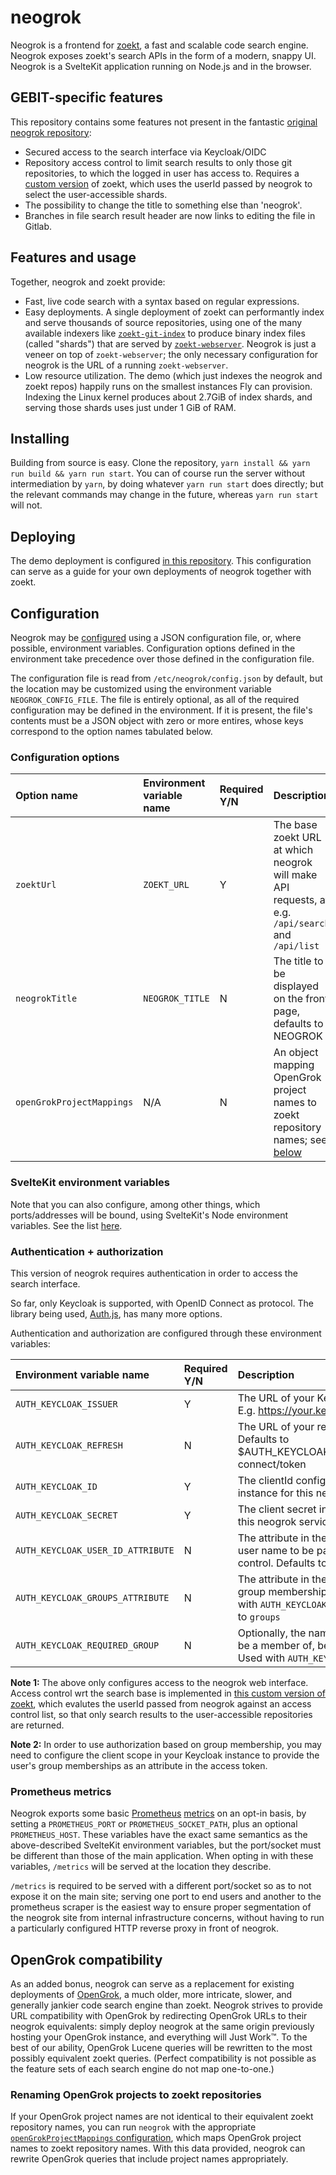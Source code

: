 # neogrok

Neogrok is a frontend for [zoekt](https://github.com/sourcegraph/zoekt), a fast
and scalable code search engine. Neogrok exposes zoekt's search APIs in the form
of a modern, snappy UI. Neogrok is a SvelteKit application running on Node.js
and in the browser.

## GEBIT-specific features

This repository contains some features not present in the fantastic
[original neogrok repository](https://github.com/isker/neogrok):

- Secured access to the search interface via Keycloak/OIDC
- Repository access control to limit search results to only those git
  repositories, to which the logged in user has access to.
  Requires a [custom version](https://github.com/GEBIT/zoekt) of zoekt,
  which uses the userId passed by neogrok to select the user-accessible shards.
- The possibility to change the title to something else than 'neogrok'.
- Branches in file search result header are now links to editing the file in Gitlab.

## Features and usage

Together, neogrok and zoekt provide:

- Fast, live code search with a syntax based on regular expressions.
- Easy deployments. A single deployment of zoekt can performantly index and
  serve thousands of source repositories, using one of the many available
  indexers like
  [`zoekt-git-index`](https://github.com/sourcegraph/zoekt/blob/main/cmd/zoekt-git-index/)
  to produce binary index files (called "shards") that are served by
  [`zoekt-webserver`](https://github.com/sourcegraph/zoekt/tree/main/cmd/zoekt-webserver).
  Neogrok is just a veneer on top of `zoekt-webserver`; the only necessary
  configuration for neogrok is the URL of a running `zoekt-webserver`.
- Low resource utilization. The demo (which just indexes the neogrok and zoekt
  repos) happily runs on the smallest instances Fly can provision. Indexing
  the Linux kernel produces about 2.7GiB of index shards, and serving those
  shards uses just under 1 GiB of RAM.

## Installing

Building from source is easy. Clone the repository,
`yarn install && yarn run build && yarn run start`. You can of course run the server
without intermediation by `yarn`, by doing whatever `yarn run start` does directly;
but the relevant commands may change in the future, whereas `yarn run start` will
not.

## Deploying

The demo deployment is configured [in this repository](./demo). This configuration
can serve as a guide for your own deployments of neogrok together with zoekt.

## Configuration

Neogrok may be [configured](./src/lib/server/configuration.ts) using a JSON
configuration file, or, where possible, environment variables. Configuration
options defined in the environment take precedence over those defined in the
configuration file.

The configuration file is read from `/etc/neogrok/config.json` by
default, but the location may be customized using the environment variable
`NEOGROK_CONFIG_FILE`. The file is entirely optional, as all of the required
configuration may be defined in the environment. If it is present, the file's
contents must be a JSON object with zero or more entires, whose keys correspond
to the option names tabulated below.

### Configuration options

| Option name               | Environment variable name | Required Y/N | Description                                                                                                                        |
| :------------------------ | :------------------------ | :----------- | :--------------------------------------------------------------------------------------------------------------------------------- |
| `zoektUrl`                | `ZOEKT_URL`               | Y            | The base zoekt URL at which neogrok will make API requests, at e.g. `/api/search` and `/api/list`                                  |
| `neogrokTitle`            | `NEOGROK_TITLE`           | N            | The title to be displayed on the front page, defaults to NEOGROK                                                                   |
| `openGrokProjectMappings` | N/A                       | N            | An object mapping OpenGrok project names to zoekt repository names; see [below](#renaming-opengrok-projects-to-zoekt-repositories) |

### SvelteKit environment variables

Note that you can also configure, among other things, which ports/addresses will
be bound, using SvelteKit's Node environment variables. See the list
[here](https://kit.svelte.dev/docs/adapter-node#environment-variables).

### Authentication + authorization

This version of neogrok requires authentication in order to access the search interface.

So far, only Keycloak is supported, with OpenID Connect as protocol. The library
being used, [Auth.js](https://authjs.dev/), has many more options.

Authentication and authorization are configured through these environment variables:

| Environment variable name | Required Y/N | Description                                                                                                                                                  |
| :------------------------ | :----------- | :----------------------------------------------------------------------------------------------------------------------------------------------------------- |
| `AUTH_KEYCLOAK_ISSUER`            | Y            | The URL of your Keycloak issuer endpoint. E.g. https://your.keycloak.com/realms/master                                                               |
| `AUTH_KEYCLOAK_REFRESH`           | N            | The URL of your refresh token endpoint. Defaults to $AUTH\_KEYCLOAK\_ISSUER/protocol/openid-connect/token                                            |
| `AUTH_KEYCLOAK_ID`                | Y            | The clientId configured in your Keycloak instance for this neogrok service                                                                           |
| `AUTH_KEYCLOAK_SECRET`            | Y            | The client secret in your Keycloak instance for this neogrok service                                                                                 |
| `AUTH_KEYCLOAK_USER_ID_ATTRIBUTE` | N            | The attribute in the `profile` claim holding the user name to be passed to zoekt for access control. Defaults to `preferred_username`                |
| `AUTH_KEYCLOAK_GROUPS_ATTRIBUTE`  | N            | The attribute in the `access token` holding the group memberships of the user. Only needed with `AUTH_KEYCLOAK_REQUIRED_GROUP`. Defaults to `groups` |
| `AUTH_KEYCLOAK_REQUIRED_GROUP`    | N            | Optionally, the name of a group the user must be a member of, before access is granted. Used with `AUTH_KEYCLOAK_GROUPS_ATTRIBUTE`                   |

**Note 1:**
The above only configures access to the neogrok web interface.
Access control wrt the search base is implemented in [this custom version of zoekt](https://github.com/GEBIT/zoekt),
which evalutes the userId passed from neogrok against an access control list, so that
only search results to the user-accessible repositories are returned.

**Note 2:**
In order to use authorization based on group membership, you may need to configure
the client scope in your Keycloak instance to provide the user's group memberships
as an attribute in the access token.

### Prometheus metrics

Neogrok exports some basic [Prometheus](https://prometheus.io/)
[metrics](./src/lib/server/metrics.ts) on an opt-in basis, by setting a
`PROMETHEUS_PORT` or `PROMETHEUS_SOCKET_PATH`, plus an optional
`PROMETHEUS_HOST`. These variables have the exact same semantics as the
above-described SvelteKit environment variables, but the port/socket must be
different than those of the main application. When opting in with these
variables, `/metrics` will be served at the location they describe.

`/metrics` is required to be served with a different port/socket so as to not
expose it on the main site; serving one port to end users and another to the
prometheus scraper is the easiest way to ensure proper segmentation of the
neogrok site from internal infrastructure concerns, without having to run a
particularly configured HTTP reverse proxy in front of neogrok.

## OpenGrok compatibility

As an added bonus, neogrok can serve as a replacement for existing deployments
of [OpenGrok](https://oracle.github.io/opengrok/), a much older, more intricate,
slower, and generally jankier code search engine than zoekt. Neogrok strives to
provide URL compatibility with OpenGrok by redirecting OpenGrok URLs to their
neogrok equivalents: simply deploy neogrok at the same origin previously hosting
your OpenGrok instance, and everything will Just Work™. To the best of our
ability, OpenGrok Lucene queries will be rewritten to the most possibly
equivalent zoekt queries. (Perfect compatibility is not possible as the feature
sets of each search engine do not map one-to-one.)

### Renaming OpenGrok projects to zoekt repositories

If your OpenGrok project names are not identical to their equivalent zoekt
repository names, you can run `neogrok` with the appropriate
[`openGrokProjectMappings` configuration](#configuration), which maps OpenGrok
project names to zoekt repository names. With this data provided, neogrok can
rewrite OpenGrok queries that include project names appropriately.
